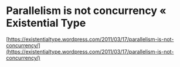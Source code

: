 <!--
id: 3963620669
link: http://tumblr.atmos.org/post/3963620669/parallelism-is-not-concurrency-existential-type
slug: parallelism-is-not-concurrency-existential-type
date: Sat Mar 19 2011 10:36:28 GMT-0700 (PDT)
publish: 2011-03-019
tags: 
title: Parallelism is not concurrency « Existential Type
-->


Parallelism is not concurrency « Existential Type
=================================================

[https://existentialtype.wordpress.com/2011/03/17/parallelism-is-not-concurrency/](https://existentialtype.wordpress.com/2011/03/17/parallelism-is-not-concurrency/)


